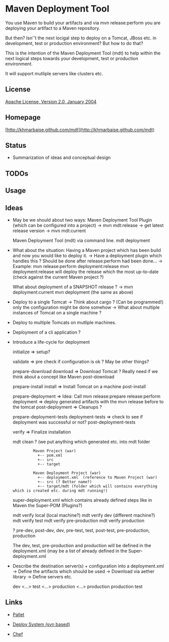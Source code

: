 Maven Deployment Tool
=====================

You use Maven to build your artifacts and via mvn release:perform you are
deploying your artifact to a Maven repository.

But then? Isn''t the next locigal step to deploy on a Tomcat, JBoss etc. in 
development, test or production environment? But how to do that?

This is the intention of the Maven Deployment Tool (mdt) to help within
the next logical steps towards your development, test or production environment.

It will support mutliple servers like clusters etc.


License
-------
[Apache License, Version 2.0, January 2004](http://www.apache.org/licenses/)

Homepage
--------

[http://khmarbaise.github.com/mdt](http://khmarbaise.github.com/mdt)

Status
------
*    Summarization of ideas and conceptual design


TODOs
-----

Usage
-----

Ideas
-----
*   May be we should about two ways:
	Maven Deployment Tool Plugin (which can be configured into a project)
	-> mvn mdt:release -> get latest release version
	-> mvn mdt:current

	Maven Deployment Tool (mdt) via command line.
	mdt deployment

* What about the situation:
  Having a Maven project which has been build and now you would like to deploy it.
  -> Have a deployment plugin which handles this ?
     Should be done after release:perform had been done...
     -> Example: mvn release:perform deployment:release
         mvn deployment:release will deploy the release which the most up-to-date (check against the current Maven project ?)

  What about deployment of a SNAPSHOT release ? 
  -> mvn deployment:current
     mvn deployment (the same as above)

- Deploy to a single Tomcat
  -> Think about cargo ? (Can be programmed!) only the configuration might be done 
     somehow
  -> What about multiple instances of Tomcat on a single machine ?

- Deploy to multiple Tomcats on mutliple machines.

- Deployment of a cli application ? 

- Introduce a life-cycle for deployment

  initialize          => setup?

  validate            => pre check if configuration is ok ? May be other things?

  prepare-download
  download            => Download Tomcat ? Really need if we think about a concept like Maven
  post-download

  prepare-install
  install             => Install Tomcat on a machine
  post-install
  
  prepare-deployment  => Idea: Call mvn release:prepare release:perform
  deployment          => deploy generated artifacts with the mvn release before to the tomcat
  post-deployment     => Cleanups ?

  prepare-deployment-tests 
  deployment-tests         => check to see if deployment was successful or not?
  post-deployment-tests

  verify              => Finalize installation


  mdt clean ? (we put anything which generated etc. into mdt folder

               Maven Project (war)
                 +-- pom.xml
                 +-- src
                 +-- target
        
               Maven Deployment Project (war)
                 +-- deployment.xml  (reference to Maven Project (war)
                 +-- src (? Better name?)
                 +-- target/mdt (folder which will contains everything which is created etc. during mdt running!)

    super-deployment.xml which contains already defined steps like in Maven the Super-POM (Plugins?)
 

  mdt verify local (local machine?)
  mdt verify dev (different machine?)
  mdt verify test
  mdt verify pre-production
  mdt verify production

   ?  pre-dev, post-dev, dev, pre-test, test, post-test, pre-production, production

  The dev, test, pre-production and production will be defined in the deployment.xml
    (may be a list of already defined in the Super-deployment.xml


- Describe the destination server(s) + configuration into a deployment.xml
  -> Define the artifacts which should be used
  -> Download via aether library 
  -> Define servers etc.

   <deployments>
     <servers>
       <servergroup>
        <id>dev</id>
        <server>
          <...>
        </server>
       </servergroup>
       <servergroup>
        <id>test</id>
        <server>
          <...>
        </server>
       </servergroup>
       <servergroup>
        <id>production</id>
        <server>
          <...>
        </server>
       </servergroup>
     </servers>
     <deployment>
       <id>production</id>
       <group>production</group>
     </deployment>
     <deployment>
       <id>test</id>
     </deployment>
   </deployments>

Links
-----

- [Pallet](http://hugoduncan.github/pallet)

- [Deploy System (svn based)](http://api.mutado.com/mobile/svndeploy/)

- [Chef ](http://www.opscode.com/chef/)

  
